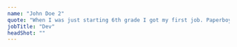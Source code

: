 ```yaml
---
name: "John Doe 2"
quote: "When I was just starting 6th grade I got my first job. Paperboy! Boy, was I excited. At that time I had spent a lot of time actually playing the video official."
jobTitle: "Dev"
headShot: "" 
---
```

